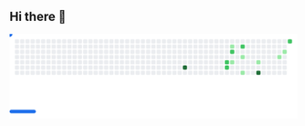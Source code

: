 ## Hi there 👋

<picture>
  <source media="(prefers-color-scheme: dark)" srcset="images/breakout-dark.svg"/>
  <source media="(prefers-color-scheme: light)" srcset="images/breakout-light.svg"/>
  <img alt="Breakout Game" src="images/breakout-light.svg"/>
</picture>
